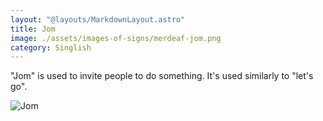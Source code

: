 ```yaml
---
layout: "@layouts/MarkdownLayout.astro"
title: Jom
image: ./assets/images-of-signs/merdeaf-jom.png
category: Singlish
---
```


"Jom" is used to invite people to do something.
It's used similarly to "let's go".

![Jom](@signs/merdeaf-jom.png)
